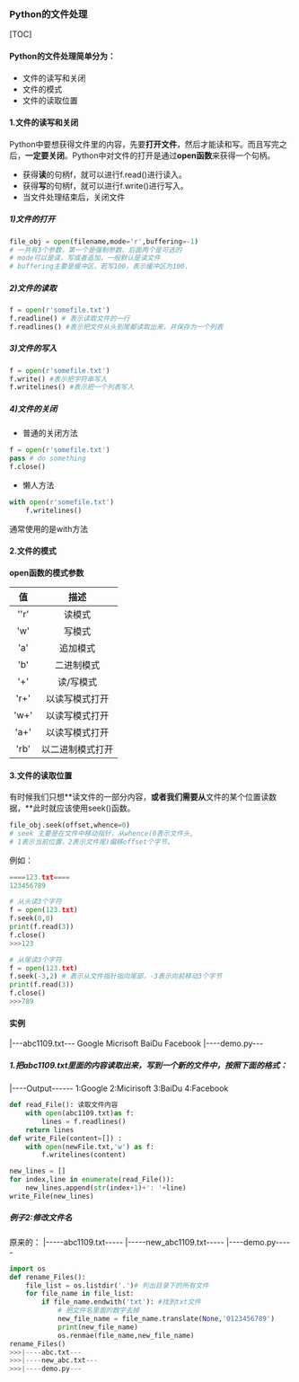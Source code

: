 ### Python的文件处理

[TOC]

#### Python的文件处理简单分为：
- 文件的读写和关闭
- 文件的模式
- 文件的读取位置
#### 1.文件的读写和关闭
Python中要想获得文件里的内容，先要**打开文件**，然后才能读和写。而且写完之后，**一定要关闭**。Python中对文件的打开是通过**open函数**来获得一个句柄。
- 获得**读**的句柄f，就可以进行f.read()进行读入。
- 获得**写**的句柄f，就可以进行f.write()进行写入。
- 当文件处理结束后，关闭文件
##### 1)文件的打开
```python
file_obj = open(filename,mode='r',buffering=-1)
# 一共有3个参数，第一个是强制参数，后面两个是可选的
# mode可以是读，写或者追加，一般默认是读文件
# buffering主要是缓冲区，若写100，表示缓冲区为100.
```
##### 2)文件的读取
```python
f = open(r'somefile.txt')
f.readline() # 表示读取文件的一行
f.readlines() #表示把文件从头到尾都读取出来，并保存为一个列表
```
##### 3)文件的写入
```python
f = open(r'somefile.txt')
f.write() #表示把字符串写入
f.writelines() #表示把一个列表写入
```
##### 4)文件的关闭
- 普通的关闭方法
```python
f = open(r'somefile.txt')
pass # do something
f.close()
```
- 懒人方法
```python
with open(r'somefile.txt')
	f.writelines()
```
通常使用的是with方法
#### 2.文件的模式
**open函数的模式参数**

|  值   |    描述    |
| :--: | :------: |
| ''r' |   读模式    |
| 'w'  |   写模式    |
| 'a'  |   追加模式   |
| 'b'  |  二进制模式   |
| '+'  |  读/写模式   |
| 'r+' | 以读写模式打开  |
| 'w+' | 以读写模式打开  |
| 'a+' | 以读写模式打开  |
| 'rb' | 以二进制模式打开 |
#### 3.文件的读取位置
有时候我们只想**读文件的一部分内容，**或者我们需要从**文件的某个位置读数据，**此时就应该使用seek()函数。
```python
file_obj.seek(offset,whence=0)
# seek 主要是在文件中移动指针，从whence(0表示文件头,
# 1表示当前位置，2表示文件尾)偏移offset个字节。
```
例如：
```python
====123.txt====
123456789

# 从头读3个字符
f = open(123.txt)
f.seek(0,0)
print(f.read(3))
f.close()
>>>123

# 从尾读3个字符
f = open(123.txt)
f.seek(-3,2) # 表示从文件指针指向尾部，-3表示向前移动3个字节
print(f.read(3))
f.close()
>>>789
```
#### 实例
|---abc1109.txt---
Google
Micrisoft
BaiDu
Facebook
|----demo.py---
##### 1.把abc1109.txt里面的内容读取出来，写到一个新的文件中，按照下面的格式：
|----Output------
1:Google
2:Micirisoft
3:BaiDu
4:Facebook
```python
def read_File(): 读取文件内容
	with open(abc1109.txt)as f:
		lines = f.readlines()
	return lines
def write_File(content=[]) :
	with open(newFile.txt,'w') as f:
		f.writelines(content)

new_lines = [] 
for index,line in enumerate(read_File()):
	new_lines.append(str(index+1)+': '+line)
write_File(new_lines)
```
##### 例子2:修改文件名
原来的：
|-----abc1109.txt-----
|-----new_abc1109.txt-----
|----demo.py-----
```python
import os
def rename_Files():
	file_list = os.listdir('.')# 列出目录下的所有文件
	for file_name in file_list:
		if file_name.endwith('txt'): #找到txt文件
			# 把文件名里面的数字去掉
			new_file_name = file_name.translate(None,'0123456789')
			print(new_file_name)
			os.renmae(file_name,new_file_name)
rename_Files()
>>>|----abc.txt---
>>>|----new_abc.txt---
>>>|----demo.py---
```
